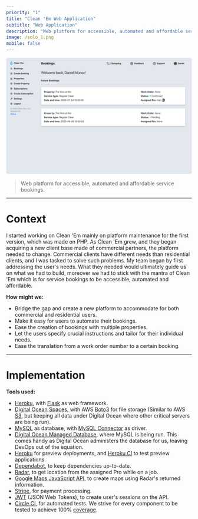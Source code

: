 ```yaml
---
priority: "1"
title: "Clean 'Em Web Application"
subtitle: "Web Application"
description: "Web platform for accessible, automated and affordable service bookings."
image: /solo_1.png
mobile: false
---
```


![Clean 'Em Web Application](../public/solo_1.png)

> Web platform for accessible, automated and affordable service bookings.

---

# Context

I started working on Clean 'Em mainly on platform maintenance for the first version, which was made on PHP. As Clean 'Em grew, and they began acquiring a new client base made of commercial partners, the platform needed to change. Commercial clients have different needs than residential clients, and I was tasked to solve such problems. My team began by first addressing the user's needs. What they needed would ultimately guide us on what we had to build, moreover we had to stick with the mantra of Clean 'Em which is for service bookings to be accessible, automated and affordable.

**How might we:**

-   Bridge the gap and create a new platform to accommodate for both commercial and residential users.
-   Make it easy for users to automate their bookings.
-   Ease the creation of bookings with multiple properties.
-   Let the users specify crucial instructions and tailor for their individual needs.
-   Ease the translation from a work order number to a certain booking.

---

# Implementation

**Tools used:**

-   [Heroku](https://www.python.org), with [Flask](https://flask.palletsprojects.com/) as web framework.
-   [Digital Ocean Spaces](https://www.digitalocean.com/products/spaces/), with AWS [Boto3](https://boto3.amazonaws.com/v1/documentation/api/latest/index.html) for file storage (Similar to AWS [S3](https://aws.amazon.com/s3/), but keeping all data under Digital Ocean where other critical servers are being run).
-   [MySQL](https://www.mysql.com/) as database, with [MySQL Connector](https://dev.mysql.com/doc/connector-python/en/) as driver.
-   [Digital Ocean Managed Database](https://www.digitalocean.com/products/managed-databases/), where MySQL is being run. This comes handy as Digital Ocean administers the database for us, leaving DevOps out of the equation.
-   [Heroku](https://www.heroku.com) for preview deployments, and [Heroku CI](https://devcenter.heroku.com/articles/heroku-ci) to test preview applications.
-   [Dependabot](https://dependabot.com/), to keep dependencies up-to-date.
-   [Radar](https://radar.io/), to get location from the assigned Pro while on a job.
-   [Google Maps JavaScript API](https://developers.google.com/maps/documentation/javascript/overview), to create maps using Radar's returned information.
-   [Stripe](https://stripe.com/), for payment processing.
-   [JWT](https://jwt.io/) (JSON Web Tokens), to create user's sessions on the API.
-   [Circle CI](https://circleci.com/), for automated tests. We strive for every component to be tested to achieve 100% [coverage](https://coverage.readthedocs.io/en/coverage-5.2/#).
